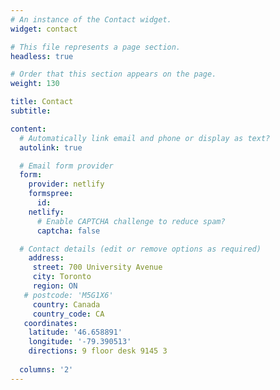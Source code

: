 ```yaml
---
# An instance of the Contact widget.
widget: contact

# This file represents a page section.
headless: true

# Order that this section appears on the page.
weight: 130

title: Contact
subtitle:

content:
  # Automatically link email and phone or display as text?
  autolink: true

  # Email form provider
  form:
    provider: netlify
    formspree:
      id:
    netlify:
      # Enable CAPTCHA challenge to reduce spam?
      captcha: false

  # Contact details (edit or remove options as required)
    address:
     street: 700 University Avenue
     city: Toronto
     region: ON
   # postcode: 'M5G1X6'
     country: Canada
     country_code: CA
   coordinates:
    latitude: '46.658891'
    longitude: '-79.390513'
    directions: 9 floor desk 9145 3
 
  columns: '2'
---
```

